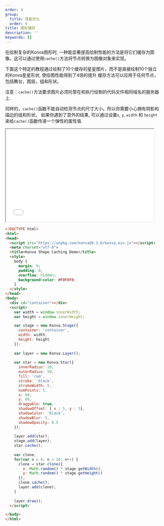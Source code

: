 ```yaml
---
order: 4
group:
  title: 性能优化
  order: 9
title: 图形缓存
description: ''
keywords: []
---
```


在绘制复杂的Konva图形时, 一种能显著提高绘制性能的方法是将它们缓存为图像。这可以通过使用`cache()`方法将节点转换为图像对象来实现。

下面这个特定的教程通过绘制了10个缓存的星星图片，而不是直接绘制10个独立的Konva星星形状, 使绘图性能得到了4倍的提升
缓存方法可以应用于任何节点，包括舞台，图层，组和形状。

注意：`cache()`方法要求图片必须托管在和执行绘制的代码文件相同域名的服务器上.

同样的，`cache()`函数不能自动检测节点的尺寸大小。所以你需要小心拥有阴影和描边的组和形状。
如果你遇到了意外的结果, 可以通过设置`x`, `y`, `width` 和 `height`来给`cache()`函数传递一个弹性的属性值.

<iframe src="/downloads/code/performance/Shape_Caching.html" style="width: 50vw;height:300px;"></iframe>

```html
<!DOCTYPE html>
<html>
<head>
  <script src="https://unpkg.com/konva@9.3.6/konva.min.js"></script>
  <meta charset="utf-8">
  <title>Konva Shape Caching Demo</title>
  <style>
    body {
      margin: 0;
      padding: 0;
      overflow: hidden;
      background-color: #F0F0F0;
    }
  </style>
</head>
<body>
  <div id="container"></div>
  <script>
    var width = window.innerWidth;
    var height = window.innerHeight;

    var stage = new Konva.Stage({
      container: 'container',
      width: width,
      height: height
    });
    
    var layer = new Konva.Layer();
    
    var star = new Konva.Star({
      innerRadius: 20,
      outerRadius: 50,
      fill: 'red',
      stroke: 'black',
      strokeWidth: 5,
      numPoints: 5,
      x: 60,
      y: 60,
      draggable: true,
      shadowOffset: { x : 5, y : 5},
      shadowColor: 'black',
      shadowBlur: 5,
      shadowOpacity: 0.5
    });
    
    layer.add(star);
    stage.add(layer);
    star.cache();
    
    var clone;
    for(var n = 0; n < 10; n++) {
      clone = star.clone({
        x: Math.random() * stage.getWidth(),
        y: Math.random() * stage.getHeight()
      });
      clone.cache();
      layer.add(clone);
    }
    
    layer.draw();
  </script>

</body>
</html>

```
